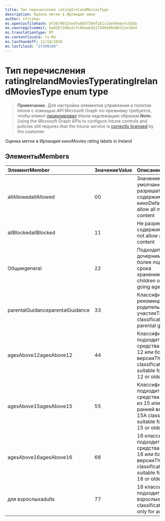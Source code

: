 ```yaml
---
title: Тип перечисления ratingIrelandMoviesType
description: Оценка метки в Ирландия кино
author: tfitzmac
ms.openlocfilehash: bf36790325edfa665f504f161c1de59ebe7c5bbb
ms.sourcegitcommit: 6a82bf240a3cfc0baabd227349e08a08311e3d44
ms.translationtype: MT
ms.contentlocale: ru-RU
ms.lasthandoff: 12/18/2018
ms.locfileid: "27349198"
---
```

# <a name="ratingirelandmoviestype-enum-type"></a><span data-ttu-id="6076f-103">Тип перечисления ratingIrelandMoviesType</span><span class="sxs-lookup"><span data-stu-id="6076f-103">ratingIrelandMoviesType enum type</span></span>

> <span data-ttu-id="6076f-104">**Примечание.** Для настройки элементов управления и политик Intune с помощью API Microsoft Graph по-прежнему требуется, чтобы клиент [лицензировал](https://go.microsoft.com/fwlink/?linkid=839381) Intune надлежащим образом.</span><span class="sxs-lookup"><span data-stu-id="6076f-104">**Note:** Using the Microsoft Graph APIs to configure Intune controls and policies still requires that the Intune service is [correctly licensed](https://go.microsoft.com/fwlink/?linkid=839381) by the customer.</span></span>

<span data-ttu-id="6076f-105">Оценка метки в Ирландия кино</span><span class="sxs-lookup"><span data-stu-id="6076f-105">Movies rating labels in Ireland</span></span>
## <a name="members"></a><span data-ttu-id="6076f-106">Элементы</span><span class="sxs-lookup"><span data-stu-id="6076f-106">Members</span></span>
|<span data-ttu-id="6076f-107">Элемент</span><span class="sxs-lookup"><span data-stu-id="6076f-107">Member</span></span>|<span data-ttu-id="6076f-108">Значение</span><span class="sxs-lookup"><span data-stu-id="6076f-108">Value</span></span>|<span data-ttu-id="6076f-109">Описание</span><span class="sxs-lookup"><span data-stu-id="6076f-109">Description</span></span>|
|:---|:---|:---|
|<span data-ttu-id="6076f-110">allAllowed</span><span class="sxs-lookup"><span data-stu-id="6076f-110">allAllowed</span></span>|<span data-ttu-id="6076f-111">0</span><span class="sxs-lookup"><span data-stu-id="6076f-111">0</span></span>|<span data-ttu-id="6076f-112">Значение по умолчанию, разрешать все содержимое кино</span><span class="sxs-lookup"><span data-stu-id="6076f-112">Default value, allow all movies content</span></span>|
|<span data-ttu-id="6076f-113">allBlocked</span><span class="sxs-lookup"><span data-stu-id="6076f-113">allBlocked</span></span>|<span data-ttu-id="6076f-114">1</span><span class="sxs-lookup"><span data-stu-id="6076f-114">1</span></span>|<span data-ttu-id="6076f-115">Не разрешать любое содержимое кино</span><span class="sxs-lookup"><span data-stu-id="6076f-115">Do not allow any movies content</span></span>|
|<span data-ttu-id="6076f-116">Общие</span><span class="sxs-lookup"><span data-stu-id="6076f-116">general</span></span>|<span data-ttu-id="6076f-117">2</span><span class="sxs-lookup"><span data-stu-id="6076f-117">2</span></span>|<span data-ttu-id="6076f-118">Подходит для дочерними school более подробное срока хранения</span><span class="sxs-lookup"><span data-stu-id="6076f-118">Suitable for children of school going age</span></span>|
|<span data-ttu-id="6076f-119">parentalGuidance</span><span class="sxs-lookup"><span data-stu-id="6076f-119">parentalGuidance</span></span>|<span data-ttu-id="6076f-120">3</span><span class="sxs-lookup"><span data-stu-id="6076f-120">3</span></span>|<span data-ttu-id="6076f-121">Классификация стр рекомендует родительского участия</span><span class="sxs-lookup"><span data-stu-id="6076f-121">The PG classification advises parental guidance</span></span>|
|<span data-ttu-id="6076f-122">agesAbove12</span><span class="sxs-lookup"><span data-stu-id="6076f-122">agesAbove12</span></span>|<span data-ttu-id="6076f-123">4</span><span class="sxs-lookup"><span data-stu-id="6076f-123">4</span></span>|<span data-ttu-id="6076f-124">Классификация 12 a подходит для средства просмотра 12 или более ранней версии</span><span class="sxs-lookup"><span data-stu-id="6076f-124">The 12A classification is suitable for viewers of 12 or older</span></span>|
|<span data-ttu-id="6076f-125">agesAbove15</span><span class="sxs-lookup"><span data-stu-id="6076f-125">agesAbove15</span></span>|<span data-ttu-id="6076f-126">5</span><span class="sxs-lookup"><span data-stu-id="6076f-126">5</span></span>|<span data-ttu-id="6076f-127">Классификация 15A подходит для средства просмотра из 15 или более ранней версии</span><span class="sxs-lookup"><span data-stu-id="6076f-127">The 15A classification is suitable for viewers of 15 or older</span></span>|
|<span data-ttu-id="6076f-128">agesAbove16</span><span class="sxs-lookup"><span data-stu-id="6076f-128">agesAbove16</span></span>|<span data-ttu-id="6076f-129">6</span><span class="sxs-lookup"><span data-stu-id="6076f-129">6</span></span>|<span data-ttu-id="6076f-130">16 классификации подходит для средства просмотра 16 или более ранней версии</span><span class="sxs-lookup"><span data-stu-id="6076f-130">The 16 classification is suitable for viewers of 16 or older</span></span>|
|<span data-ttu-id="6076f-131">для взрослых</span><span class="sxs-lookup"><span data-stu-id="6076f-131">adults</span></span>|<span data-ttu-id="6076f-132">7</span><span class="sxs-lookup"><span data-stu-id="6076f-132">7</span></span>|<span data-ttu-id="6076f-133">18 классификации подходит только для взрослых</span><span class="sxs-lookup"><span data-stu-id="6076f-133">The 18 classification, suitable only for adults</span></span>|



